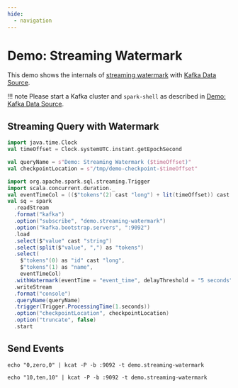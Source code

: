 ```yaml
---
hide:
  - navigation
---
```


# Demo: Streaming Watermark

This demo shows the internals of [streaming watermark](../watermark/index.md) with [Kafka Data Source](../kafka/index.md).

!!! note
    Please start a Kafka cluster and `spark-shell` as described in [Demo: Kafka Data Source](kafka-data-source.md).

## Streaming Query with Watermark

```scala
import java.time.Clock
val timeOffset = Clock.systemUTC.instant.getEpochSecond
```

```scala
val queryName = s"Demo: Streaming Watermark ($timeOffset)"
val checkpointLocation = s"/tmp/demo-checkpoint-$timeOffset"
```

```scala
import org.apache.spark.sql.streaming.Trigger
import scala.concurrent.duration._
val eventTimeCol = (($"tokens"(2) cast "long") + lit(timeOffset)) cast "timestamp" as "event_time"
val sq = spark
  .readStream
  .format("kafka")
  .option("subscribe", "demo.streaming-watermark")
  .option("kafka.bootstrap.servers", ":9092")
  .load
  .select($"value" cast "string")
  .select(split($"value", ",") as "tokens")
  .select(
    $"tokens"(0) as "id" cast "long",
    $"tokens"(1) as "name",
    eventTimeCol)
  .withWatermark(eventTime = "event_time", delayThreshold = "5 seconds")
  .writeStream
  .format("console")
  .queryName(queryName)
  .trigger(Trigger.ProcessingTime(1.seconds))
  .option("checkpointLocation", checkpointLocation)
  .option("truncate", false)
  .start
```

## Send Events

```console
echo "0,zero,0" | kcat -P -b :9092 -t demo.streaming-watermark
```

```console
echo "10,ten,10" | kcat -P -b :9092 -t demo.streaming-watermark
```
